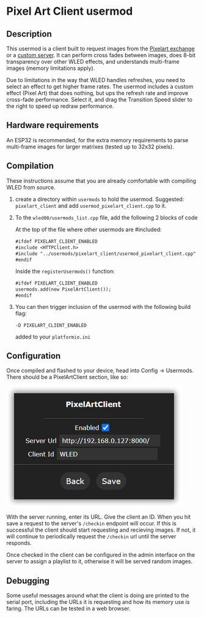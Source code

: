 # Pixel Art Client usermod

## Description
This usermod is a client built to request images from the [Pixelart exchange](https://app.pixelart-exchange.au/) or a [custom server](https://github.com/hughc/pixel-art-server). It can perform cross fades between images, does 8-bit transparency over other WLED effects, and understands multi-frame images (memory limitations apply).

Due to limitations in the way that WLED handles refreshes, you need to select an effect to get higher frame rates. The usermod includes a custom effect (Pixel Art) that does nothing, but ups the refresh rate and improve cross-fade performance. Select it, and drag the Transition Speed slider to the right to speed up redraw performance.

## Hardware requirements
An ESP32 is recommended, for the extra memory requirements to parse multi-frame images for larger matrixes (tested up to 32x32 pixels).

## Compilation 

These instructions assume that you are already comfortable with compiling WLED from source.

1. create a directory within `usermods` to hold the usermod. Suggested: `pixelart_client` and add `usermod_pixelart_client.cpp` to it.

2. To the `wled00/usermods_list.cpp` file, add the following 2 blocks of code

    At the top of the file where other usermods are #included:

    ```
    #ifdef PIXELART_CLIENT_ENABLED
    #include <HTTPClient.h>
    #include "../usermods/pixelart_client/usermod_pixelart_client.cpp"
    #endif
    ```
    
    Inside the `registerUsermods()` function:

    ```
    #ifdef PIXELART_CLIENT_ENABLED
	usermods.add(new PixelArtClient());
    #endif
    ```

 3. You can then trigger inclusion of the usermod with the following build flag:
    ```
    -D PIXELART_CLIENT_ENABLED
    ```
    added to your `platformio.ini`

## Configuration

Once compiled and flashed to your device, head into Config -> Usermods. There should be a PixelArtClient section, like so:

![screenshot](/screenshot.png)

With the server running, enter its URL. Give the client an ID. When you hit save a request to the server's `/checkin` endpoint will occur. If this is successful the client should start requesting and recieving images. If not, it will continue to periodically request the `/checkin` url until the server responds. 

Once checked in the client can be configured in the admin interface on the server to assign a playlist to it, otherwise it will be served random images.

## Debugging

Some useful messages around what the client is doing are printed to the serial port, including the URLs it is requesting and how its memory use is faring. The URLs can be tested in a web browser.